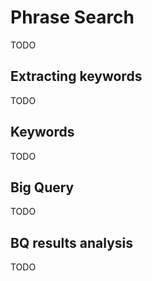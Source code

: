 # Phrase Search

TODO

## Extracting keywords

TODO


## Keywords

TODO


## Big Query

TODO


## BQ results analysis

TODO
